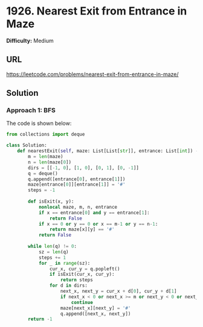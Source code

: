 # 1926. Nearest Exit from Entrance in Maze
**Difficulty:** Medium

## URL

https://leetcode.com/problems/nearest-exit-from-entrance-in-maze/

## Solution

### Approach 1: BFS

The code is shown below:

```python
from collections import deque

class Solution:
    def nearestExit(self, maze: List[List[str]], entrance: List[int]) -> int:
        m = len(maze)
        n = len(maze[0])
        dirs = [[-1, 0], [1, 0], [0, 1], [0, -1]]
        q = deque()
        q.append([entrance[0], entrance[1]])
        maze[entrance[0]][entrance[1]] = '#'
        steps = -1
        
        def isExit(x, y):
            nonlocal maze, m, n, entrance
            if x == entrance[0] and y == entrance[1]:
                return False
            if x == 0 or y == 0 or x == m-1 or y == n-1:
                return maze[x][y] == '#'
            return False
        
        while len(q) != 0:
            sz = len(q)
            steps += 1
            for _ in range(sz):
                cur_x, cur_y = q.popleft()
                if isExit(cur_x, cur_y):
                    return steps
                for d in dirs:
                    next_x, next_y = cur_x + d[0], cur_y + d[1]
                    if next_x < 0 or next_x >= m or next_y < 0 or next_y >= n or maze[next_x][next_y] != '.':
                        continue
                    maze[next_x][next_y] = '#'
                    q.append([next_x, next_y])
        return -1
```

